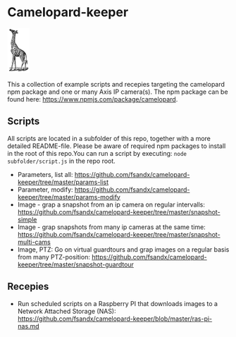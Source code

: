 # Camelopard-keeper

<img src="https://raw.githubusercontent.com/fsandx/camelopard/master/assets/camelopard.png">

This a collection of example scripts and recepies targeting the camelopard npm package and one or many Axis IP camera(s). The npm package can be found here: https://www.npmjs.com/package/camelopard.

## Scripts
All scripts are located in a subfolder of this repo, together with a more detailed README-file. Please be aware of required npm packages to install in the root of this repo.You can run a script by executing: ` node subfolder/script.js ` in the repo root.

* Parameters, list all: https://github.com/fsandx/camelopard-keeper/tree/master/params-list
* Parameter, modify: https://github.com/fsandx/camelopard-keeper/tree/master/params-modify
* Image - grap a snapshot from an ip camera on regular intervalls: https://github.com/fsandx/camelopard-keeper/tree/master/snapshot-simple
* Image - grap snapshots from many ip cameras at the same time: https://github.com/fsandx/camelopard-keeper/tree/master/snapshot-multi-cams
* Image, PTZ: Go on virtual guardtours and grap images on a regular basis from many PTZ-position: https://github.com/fsandx/camelopard-keeper/tree/master/snapshot-guardtour

## Recepies
* Run scheduled scripts on a Raspberry PI that downloads images to a Network Attached Storage (NAS): https://github.com/fsandx/camelopard-keeper/blob/master/ras-pi-nas.md
